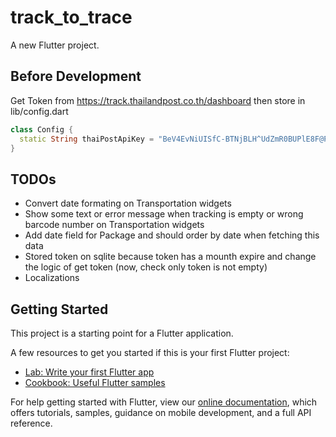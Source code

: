 # track_to_trace

A new Flutter project.


## Before Development

Get Token from https://track.thailandpost.co.th/dashboard then store in lib/config.dart
```dart
class Config {
  static String thaiPostApiKey = "BeV4EvNiUISfC-BTNjBLH^UdZmR0BUPlE8F@P\$UHZXJ1BmG0O=XqO|O1N\$X*CiReLnY3UiVLP6RkV9S*GtRxFsBq";
}
```

## TODOs

 - Convert date formating on Transportation widgets
 - Show some text or error message when tracking is empty or wrong barcode number on Transportation widgets
 - Add date field for Package and  should order by date when fetching this data
 - Stored token on sqlite because token has a mounth expire and change the logic of get token (now, check only token is not empty)
 - Localizations

## Getting Started

This project is a starting point for a Flutter application.

A few resources to get you started if this is your first Flutter project:

- [Lab: Write your first Flutter app](https://flutter.dev/docs/get-started/codelab)
- [Cookbook: Useful Flutter samples](https://flutter.dev/docs/cookbook)

For help getting started with Flutter, view our
[online documentation](https://flutter.dev/docs), which offers tutorials,
samples, guidance on mobile development, and a full API reference.

